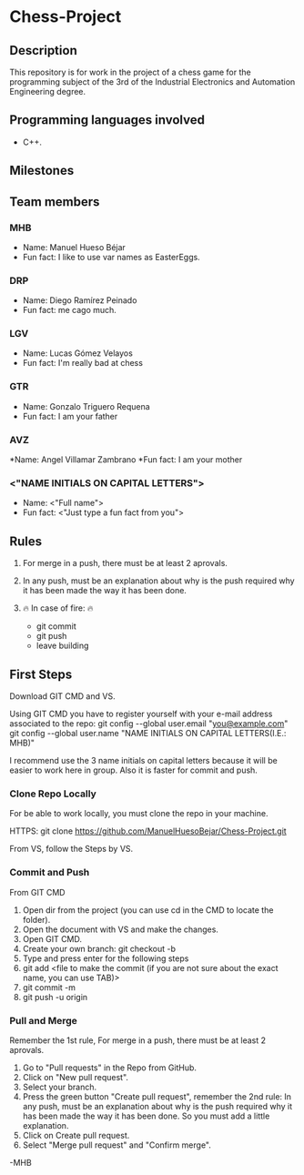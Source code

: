 # Chess-Project

## Description
This repository is for work in the project of a chess game for the programming subject of the 3rd of the Industrial Electronics and Automation Engineering degree.

## Programming languages involved
* C++.

## Milestones

## Team members

### MHB
* Name: Manuel Hueso Béjar
* Fun fact: I like to use var names as EasterEggs.

### DRP
* Name: Diego Ramírez Peinado
* Fun fact: me cago much.

### LGV
* Name: Lucas Gómez Velayos
* Fun fact: I'm really bad at chess

### GTR
* Name: Gonzalo Triguero Requena
* Fun fact: I am your father

### AVZ
*Name: Angel Villamar Zambrano
*Fun fact: I am your mother 


### <"NAME INITIALS ON CAPITAL LETTERS">
* Name: <"Full name">
* Fun fact: <"Just type a fun fact from you">


## Rules
1. For merge in a push, there must be at least 2 aprovals.
2. In any push, must be an explanation about why is the push required why it has been made the way it has been done.
3. :fire: In case of fire: :fire:

      * git commit
      * git push
      * leave building

## First Steps
Download GIT CMD and VS.

Using GIT CMD you have to register yourself with your e-mail address associated to the repo:
git config --global user.email "you@example.com"
git config --global user.name "NAME INITIALS ON CAPITAL LETTERS(I.E.: MHB)"

I recommend use the 3 name initials on capital letters because it will be easier to work here in group. Also it is faster for commit and push.

### Clone Repo Locally
For be able to work locally, you must clone the repo in your machine.

HTTPS:
git clone https://github.com/ManuelHuesoBejar/Chess-Project.git

From VS, follow the Steps by VS.

### Commit and Push
From GIT CMD

1. Open dir from the project (you can use cd in the CMD to locate the folder).
2. Open the document with VS and make the changes.
3. Open GIT CMD.
4. Create your own branch: git checkout -b <Name before used during config>
5. Type and press enter for the following steps
6. git add <file to make the commit (if you are not sure about the exact name, you can use TAB)>
7. git commit -m <Name before used during config>
8. git push -u origin <Name before used during config>
     
### Pull and Merge
Remember the 1st rule, For merge in a push, there must be at least 2 aprovals.

1. Go to "Pull requests" in the Repo from GitHub.
2. Click on "New pull request".
3. Select your branch.
4. Press the green button "Create pull request", remember the 2nd rule: In any push, must be an explanation about why is the push required why it has been made the way it has been done.
    So you must add a little explanation.
5. Click on Create pull request.
6. Select "Merge pull request" and "Confirm merge".


-MHB
